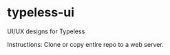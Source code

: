 typeless-ui
===========

UI/UX designs for Typeless

Instructions:
Clone or copy entire repo to a web server.